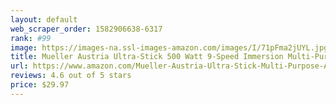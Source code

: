 ```yaml
---
layout: default 
﻿web_scraper_order: 1582906638-6317
rank: #99
image: https://images-na.ssl-images-amazon.com/images/I/71pFma2jUYL.jpg
title: Mueller Austria Ultra-Stick 500 Watt 9-Speed Immersion Multi-Purpose Hand Blender Heavy…
url: https://www.amazon.com/Mueller-Austria-Ultra-Stick-Multi-Purpose-Attachment/dp/B075X1KPLZ/ref=zg_mw_home-garden_99?_encoding=UTF8&psc=1&refRID=VNAFRWV2J3PCK3AH2E7B
reviews: 4.6 out of 5 stars
price: $29.97 
---
```

